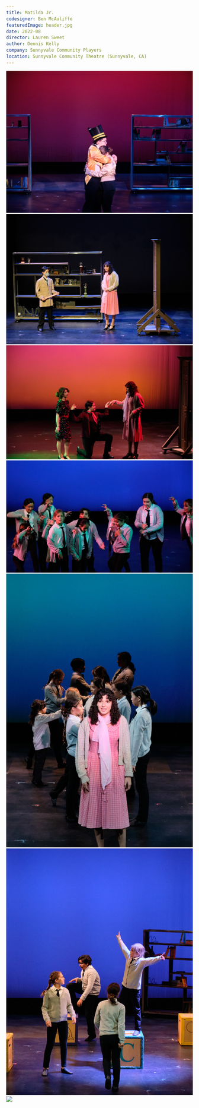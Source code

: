 ```yaml
---
title: Matilda Jr. 
codesigner: Ben McAuliffe
featuredImage: header.jpg
date: 2022-08
director: Lauren Sweet
author: Dennis Kelly
company: Sunnyvale Community Players
location: Sunnyvale Community Theatre (Sunnyvale, CA)
---
```


![](./mat-1.jpg)
![](./mat-2.jpg)
![](./mat-3.jpg)
![](./mat-4.jpg)
![](./mat-5.jpg)
![](./mat-6.jpg)
![](./mat-7.jpg)
